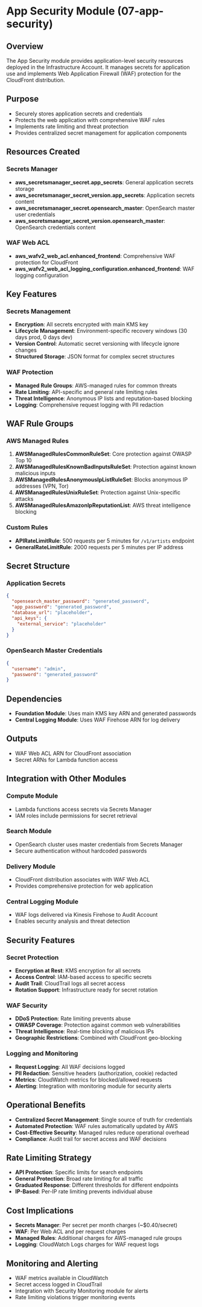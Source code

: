 # App Security Module (07-app-security)

## Overview
The App Security module provides application-level security resources deployed in the Infrastructure Account. It manages secrets for application use and implements Web Application Firewall (WAF) protection for the CloudFront distribution.

## Purpose
- Securely stores application secrets and credentials
- Protects the web application with comprehensive WAF rules
- Implements rate limiting and threat protection
- Provides centralized secret management for application components

## Resources Created

### Secrets Manager
- **aws_secretsmanager_secret.app_secrets**: General application secrets storage
- **aws_secretsmanager_secret_version.app_secrets**: Application secrets content
- **aws_secretsmanager_secret.opensearch_master**: OpenSearch master user credentials
- **aws_secretsmanager_secret_version.opensearch_master**: OpenSearch credentials content

### WAF Web ACL
- **aws_wafv2_web_acl.enhanced_frontend**: Comprehensive WAF protection for CloudFront
- **aws_wafv2_web_acl_logging_configuration.enhanced_frontend**: WAF logging configuration

## Key Features

### Secrets Management
- **Encryption**: All secrets encrypted with main KMS key
- **Lifecycle Management**: Environment-specific recovery windows (30 days prod, 0 days dev)
- **Version Control**: Automatic secret versioning with lifecycle ignore changes
- **Structured Storage**: JSON format for complex secret structures

### WAF Protection
- **Managed Rule Groups**: AWS-managed rules for common threats
- **Rate Limiting**: API-specific and general rate limiting rules
- **Threat Intelligence**: Anonymous IP lists and reputation-based blocking
- **Logging**: Comprehensive request logging with PII redaction

## WAF Rule Groups

### AWS Managed Rules
1. **AWSManagedRulesCommonRuleSet**: Core protection against OWASP Top 10
2. **AWSManagedRulesKnownBadInputsRuleSet**: Protection against known malicious inputs
3. **AWSManagedRulesAnonymousIpListRuleSet**: Blocks anonymous IP addresses (VPN, Tor)
4. **AWSManagedRulesUnixRuleSet**: Protection against Unix-specific attacks
5. **AWSManagedRulesAmazonIpReputationList**: AWS threat intelligence blocking

### Custom Rules
- **APIRateLimitRule**: 500 requests per 5 minutes for `/v1/artists` endpoint
- **GeneralRateLimitRule**: 2000 requests per 5 minutes per IP address

## Secret Structure

### Application Secrets
```json
{
  "opensearch_master_password": "generated_password",
  "app_password": "generated_password", 
  "database_url": "placeholder",
  "api_keys": {
    "external_service": "placeholder"
  }
}
```

### OpenSearch Master Credentials
```json
{
  "username": "admin",
  "password": "generated_password"
}
```

## Dependencies
- **Foundation Module**: Uses main KMS key ARN and generated passwords
- **Central Logging Module**: Uses WAF Firehose ARN for log delivery

## Outputs
- WAF Web ACL ARN for CloudFront association
- Secret ARNs for Lambda function access

## Integration with Other Modules

### Compute Module
- Lambda functions access secrets via Secrets Manager
- IAM roles include permissions for secret retrieval

### Search Module
- OpenSearch cluster uses master credentials from Secrets Manager
- Secure authentication without hardcoded passwords

### Delivery Module
- CloudFront distribution associates with WAF Web ACL
- Provides comprehensive protection for web application

### Central Logging Module
- WAF logs delivered via Kinesis Firehose to Audit Account
- Enables security analysis and threat detection

## Security Features

### Secret Protection
- **Encryption at Rest**: KMS encryption for all secrets
- **Access Control**: IAM-based access to specific secrets
- **Audit Trail**: CloudTrail logs all secret access
- **Rotation Support**: Infrastructure ready for secret rotation

### WAF Security
- **DDoS Protection**: Rate limiting prevents abuse
- **OWASP Coverage**: Protection against common web vulnerabilities
- **Threat Intelligence**: Real-time blocking of malicious IPs
- **Geographic Restrictions**: Combined with CloudFront geo-blocking

### Logging and Monitoring
- **Request Logging**: All WAF decisions logged
- **PII Redaction**: Sensitive headers (authorization, cookie) redacted
- **Metrics**: CloudWatch metrics for blocked/allowed requests
- **Alerting**: Integration with monitoring module for security alerts

## Operational Benefits
- **Centralized Secret Management**: Single source of truth for credentials
- **Automated Protection**: WAF rules automatically updated by AWS
- **Cost-Effective Security**: Managed rules reduce operational overhead
- **Compliance**: Audit trail for secret access and WAF decisions

## Rate Limiting Strategy
- **API Protection**: Specific limits for search endpoints
- **General Protection**: Broad rate limiting for all traffic
- **Graduated Response**: Different thresholds for different endpoints
- **IP-Based**: Per-IP rate limiting prevents individual abuse

## Cost Implications
- **Secrets Manager**: Per secret per month charges (~$0.40/secret)
- **WAF**: Per Web ACL and per request charges
- **Managed Rules**: Additional charges for AWS-managed rule groups
- **Logging**: CloudWatch Logs charges for WAF request logs

## Monitoring and Alerting
- WAF metrics available in CloudWatch
- Secret access logged in CloudTrail
- Integration with Security Monitoring module for alerts
- Rate limiting violations trigger monitoring events